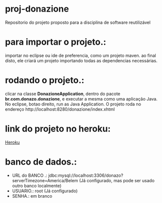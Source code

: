 # proj-donazione
Repositorio do projeto proposto para a disciplina de software reutilizável 

# para importar o projeto.:
importar no eclipse ou ide de preferencia, como um projeto maven. ao final disto, ele criará um projeto importando todas as dependencias
necessárias. 

# rodando o projeto.:
clicar na classe <b>DonazioneApplication</b>, dentro do pacote <b>br.com.donazo.donazione</b>, e executar a mesma como uma aplicação Java. No eclipse,
botao direito, run as Java Application. O projeto roda no endereço <a>http://localhost:8280/donazione/index.xhtml</a> 

# link do projeto no heroku:
[Heroku](http://donazione.herokuapp.com/donazione/)

# banco de dados.: 
<ul>
<li>URL do BANCO .: jdbc:mysql://localhost:3306/donazo?serverTimezone=America/Belem (Já configurado, mas pode ser usado outro banco localmente)</li>
<li>USUARIO.: root (Já configurado)</li>
<li>SENHA.: em branco</li>
</ul>


